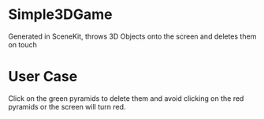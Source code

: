 # Simple3DGame
Generated in SceneKit, throws 3D Objects onto the screen and deletes them on touch

# User Case
Click on the green pyramids to delete them and avoid clicking on the red pyramids or the screen will turn red.
